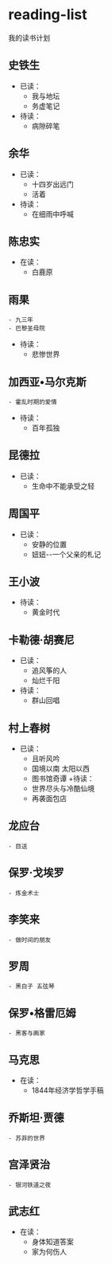 ﻿# reading-list
我的读书计划

## 史铁生
+ 已读：
	- 我与地坛
	- 务虚笔记
+ 待读：
	- 病隙碎笔

## 余华
+ 已读：
	- 十四岁出远门
	- 活着
+ 待读：
	- 在细雨中呼喊

## 陈忠实
+ 在读：
	- 白鹿原

## 雨果
	- 九三年
	- 巴黎圣母院
+ 待读：
	- 悲惨世界

## 加西亚•马尔克斯
	- 霍乱时期的爱情
+ 待读：
	- 百年孤独

## 昆德拉
+ 已读：
	- 生命中不能承受之轻

## 周国平
+ 已读：
	- 安静的位置
	- 妞妞--一个父亲的札记

## 王小波
+ 待读：
	- 黄金时代

## 卡勒德·胡赛尼
+ 已读：
	- 追风筝的人
	- 灿烂千阳
+ 待读：
	- 群山回唱

## 村上春树
+ 已读：
	- 且听风吟
	- 国境以南 太阳以西
	- 图书馆奇谭
+待读：
	- 世界尽头与冷酷仙境
	- 再袭面包店

## 龙应台
	- 目送

## 保罗·戈埃罗
	- 炼金术士

## 李笑来
	- 做时间的朋友

## 罗周
	- 黑白子 五弦琴

## 保罗•格雷厄姆
	- 黑客与画家

## 马克思
+ 在读：
	- 1844年经济学哲学手稿

## 乔斯坦·贾德
	- 苏菲的世界

## 宫泽贤治
	- 银河铁道之夜

## 武志红
+ 在读：
	- 身体知道答案
	- 家为何伤人
